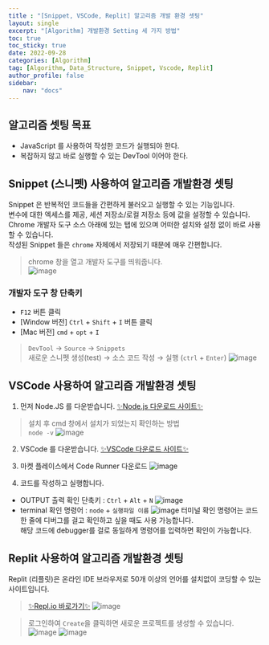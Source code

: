 ```yaml
---
title : "[Snippet, VSCode, Replit] 알고리즘 개발 환경 셋팅"
layout: single
excerpt: "[Algorithm] 개발환경 Setting 세 가지 방법"
toc: true
toc_sticky: true
date: 2022-09-28
categories: [Algorithm]
tag: [Algorithm, Data_Structure, Snippet, Vscode, Replit]
author_profile: false
sidebar:
    nav: "docs"
---
```


## 알고리즘 셋팅 목표

- JavaScript 를 사용하여 작성한 코드가 실행되야 한다.
- 복잡하지 않고 바로 실행할 수 있는 DevTool 이어야 한다.

## Snippet (스니펫) 사용하여 알고리즘 개발환경 셋팅

Snippet 은 반복적인 코드들을 간편하게 불러오고 실행할 수 있는 기능입니다.  
변수에 대한 엑세스를 제공, 세션 저장소/로컬 저장소 등에 값을 설정할 수 있습니다.  
Chrome 개발자 도구 소스 아래에 있는 탭에 있으며 어떠한 설치와 설정 없이 바로 사용할 수 있습니다.  
작성된 Snippet 들은 `chrome` 자체에서 저장되기 때문에 매우 간편합니다.  

> chrome 창을 열고 개발자 도구를 띄워줍니다.  
![image](https://user-images.githubusercontent.com/50590124/192797381-d4d6ebcf-3f5d-4736-abca-a50d84575e8d.png)

### 개발자 도구 창 단축키

- `F12` 버튼 클릭
- [Window 버전] `Ctrl` + `Shift` + `I` 버튼 클릭
- [Mac 버전] `cmd` + `opt` + `I`

> `DevTool` → `Source` → `Snippets`   
새로운 스니펫 생성(test) → 소스 코드 작성 → 실행 (`ctrl` + `Enter`)
![image](https://user-images.githubusercontent.com/50590124/192803806-c8887d3e-e34f-43fc-b8c6-7327ef5525a0.png)

## VSCode 사용하여 알고리즘 개발환경 셋팅  

1. 먼저 Node.JS 를 다운받습니다.
[✨Node.js 다운로드 사이트✨](https://nodejs.org/)

> 설치 후 cmd 창에서 설치가 되었는지 확인하는 방법  
 `node -v`
![image](https://user-images.githubusercontent.com/50590124/192892844-2a64a843-635d-4e88-9e97-48650188a0d1.png)

2. VSCode 를 다운받습니다.
[✨VSCode 다운로드 사이트✨](https://code.visualstudio.com/download)

3. 마켓 플레이스에서 Code Runner 다운로드
![image](https://user-images.githubusercontent.com/50590124/192893886-5c5b2dac-1188-4350-be7a-321bd6c300ae.png)

4. 코드를 작성하고 실행합니다.

- OUTPUT 출력 확인 단축키 : `Ctrl` + `Alt` + `N`
![image](https://user-images.githubusercontent.com/50590124/192894101-73a22fcd-82e0-47dc-afcc-a8603b52074e.png)  
- terminal 확인 명령어 : `node` + `실행파일 이름`
![image](https://user-images.githubusercontent.com/50590124/192895181-3ff6f627-da9f-4bbd-852b-5ef2de57278f.png)
터미널 확인 명령어는 코드 한 줄에 디버그를 걸고 확인하고 싶을 때도 사용 가능합니다.  
해당 코드에 debugger를 걸로 동일하게 명령어를 입력하면 확인이 가능합니다.

## Replit 사용하여 알고리즘 개발환경 셋팅

Replit (리플릿)은 온라인 IDE 브라우저로 50개 이상의 언어를 설치없이 코딩할 수 있는 사이트입니다.
> [✨Repl.io 바로가기✨](https://replit.com/)
![image](https://user-images.githubusercontent.com/50590124/192890982-d28432d0-9f96-4cf4-82c1-9a25e4d08753.png)

> 로그인하여 `Create`을 클릭하면 새로운 프로젝트를 생성할 수 있습니다.
![image](https://user-images.githubusercontent.com/50590124/192891665-9fa4c8ce-0e0b-48f1-83a7-4765845c0ced.png)
![image](https://user-images.githubusercontent.com/50590124/192892025-39819145-8149-4b2c-a754-d64d2f342615.png)
